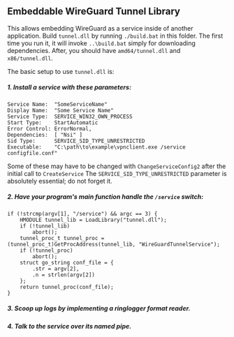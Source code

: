 ## Embeddable WireGuard Tunnel Library

This allows embedding WireGuard as a service inside of another application. Build `tunnel.dll` by running `./build.bat` in this folder. The first time you run it, it will invoke `..\build.bat` simply for downloading dependencies. After, you should have `amd64/tunnel.dll` and `x86/tunnel.dll`.

The basic setup to use `tunnel.dll` is:

##### 1. Install a service with these parameters:

    Service Name:  "SomeServiceName"
    Display Name:  "Some Service Name"
    Service Type:  SERVICE_WIN32_OWN_PROCESS
    Start Type:    StartAutomatic
    Error Control: ErrorNormal,
    Dependencies:  [ "Nsi" ]
    Sid Type:      SERVICE_SID_TYPE_UNRESTRICTED
    Executable:    "C:\path\to\example\vpnclient.exe /service configfile.conf"

Some of these may have to be changed with `ChangeServiceConfig2` after the
initial call to `CreateService` The `SERVICE_SID_TYPE_UNRESTRICTED` parameter
is absolutely essential; do not forget it.

##### 2. Have your program's main function handle the `/service` switch:

    if (!strcmp(argv[1], "/service") && argc == 3) {
        HMODULE tunnel_lib = LoadLibrary("tunnel.dll");
        if (!tunnel_lib)
            abort();
        tunnel_proc_t tunnel_proc = (tunnel_proc_t)GetProcAddress(tunnel_lib, "WireGuardTunnelService");
        if (!tunnel_proc)
            abort();
        struct go_string conf_file = {
            .str = argv[2],
            .n = strlen(argv[2])
        };
        return tunnel_proc(conf_file);
    }

##### 3. Scoop up logs by implementing a ringlogger format reader.

##### 4. Talk to the service over its named pipe.
